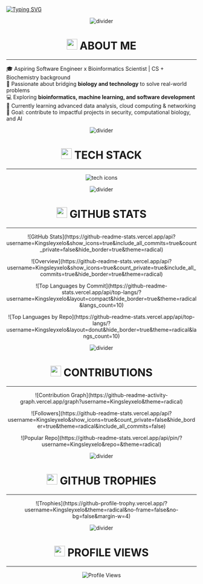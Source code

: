 <!-- Typing SVG -->
[![Typing SVG](https://readme-typing-svg.herokuapp.com?font=Fira+Code&size=24&pause=1000&color=000000&width=800&lines=Hi+there%2C+I'm+Kingsley)](https://git.io/typing-svg)

<p align="center">
  <img src="https://via.placeholder.com/900x2/000000/000000?text=" alt="divider" />
</p>

<h1 align="center">
  <img src="https://img.shields.io/badge/AboutMe-Section-8A2BE2?style=for-the-badge&logo=github" height="28"/> 
  ABOUT ME
</h1>
<hr>

🎓 Aspiring Software Engineer x Bioinformatics Scientist | CS + Biochemistry background  
🧬 Passionate about bridging **biology and technology** to solve real-world problems  
💻 Exploring **bioinformatics, machine learning, and software development**  
🌱 Currently learning advanced data analysis, cloud computing & networking  
🎯 Goal: contribute to impactful projects in security, computational biology, and AI  

<p align="center">
  <img src="https://via.placeholder.com/900x2/000000/000000?text=" alt="divider" />
</p>

<h1 align="center">
  <img src="https://img.shields.io/badge/TechStack-Section-FF1493?style=for-the-badge&logo=github" height="28"/>
  TECH STACK
</h1>
<hr>

<p align="center">
  <img src="https://skillicons.dev/icons?i=cpp,java,python,html,git,github,docker,postman,powershell" alt="tech icons"/>
</p>

<p align="center">
  <img src="https://via.placeholder.com/900x2/000000/000000?text=" alt="divider" />
</p>

<h1 align="center">
  <img src="https://img.shields.io/badge/GitHubStats-Section-00FFFF?style=for-the-badge&logo=github" height="28"/>
  GITHUB STATS
</h1>
<hr>

<p align="center">
  <!-- Main Stats: commits, stars, PRs, issues -->
  ![GitHub Stats](https://github-readme-stats.vercel.app/api?username=Kingsleyxelo&show_icons=true&include_all_commits=true&count_private=false&hide_border=true&theme=radical)
</p>

<p align="center">
  <!-- Overall Stats with contributions graph -->
  ![Overview](https://github-readme-stats.vercel.app/api?username=Kingsleyxelo&show_icons=true&count_private=true&include_all_commits=true&hide_border=true&theme=radical)
</p>

<p align="center">
  <!-- Top Languages by Commits -->
  ![Top Languages by Commit](https://github-readme-stats.vercel.app/api/top-langs/?username=Kingsleyxelo&layout=compact&hide_border=true&theme=radical&langs_count=10)
</p>

<p align="center">
  <!-- Top Languages by Repo -->
  ![Top Languages by Repo](https://github-readme-stats.vercel.app/api/top-langs/?username=Kingsleyxelo&layout=donut&hide_border=true&theme=radical&langs_count=10)
</p>

<p align="center">
  <img src="https://via.placeholder.com/900x2/000000/000000?text=" alt="divider" />
</p>

<h1 align="center">
  <img src="https://img.shields.io/badge/Contributions-Section-8A2BE2?style=for-the-badge&logo=github" height="28"/>
  CONTRIBUTIONS
</h1>
<hr>

<p align="center">
  <!-- Contribution Calendar Heatmap -->
  ![Contribution Graph](https://github-readme-activity-graph.vercel.app/graph?username=Kingsleyxelo&theme=radical)
</p>

<p align="center">
  <!-- Followers and Following -->
  ![Followers](https://github-readme-stats.vercel.app/api?username=Kingsleyxelo&show_icons=true&count_private=false&hide_border=true&theme=radical&include_all_commits=false)
</p>

<p align="center">
  <!-- Popular Repo -->
  ![Popular Repo](https://github-readme-stats.vercel.app/api/pin/?username=Kingsleyxelo&repo=<REPO_NAME>&theme=radical)
</p>

<p align="center">
  <img src="https://via.placeholder.com/900x2/000000/000000?text=" alt="divider" />
</p>

<h1 align="center">
  <img src="https://img.shields.io/badge/GitHubTrophies-Section-FF69B4?style=for-the-badge&logo=github" height="28"/>
  GITHUB TROPHIES
</h1>
<hr>

<p align="center">
  ![Trophies](https://github-profile-trophy.vercel.app/?username=Kingsleyxelo&theme=radical&no-frame=false&no-bg=false&margin-w=4)
</p>

<p align="center">
  <img src="https://via.placeholder.com/900x2/000000/000000?text=" alt="divider" />
</p>

<h1 align="center">
  <img src="https://img.shields.io/badge/ProfileViews-Section-00FFFF?style=for-the-badge&logo=github" height="28"/>
  PROFILE VIEWS
</h1>
<hr>

<p align="center">
  <img src="https://visitcount.itsvg.in/api?id=Kingsleyxelo&icon=2&color=6" alt="Profile Views" />
</p>


